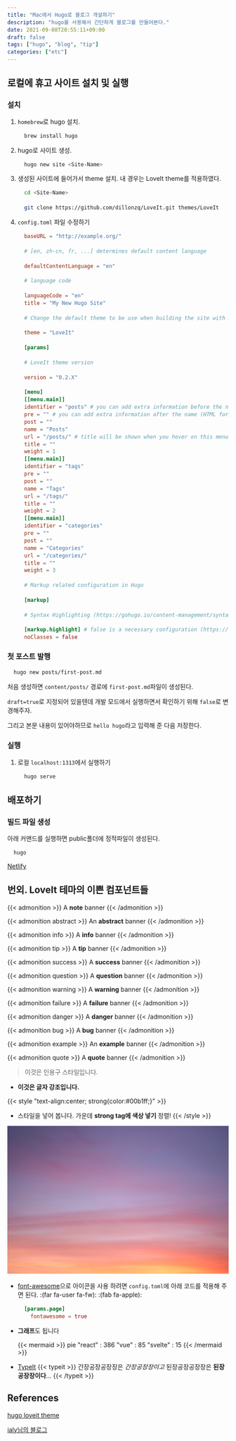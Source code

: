```yaml
---
title: "Mac에서 Hugo로 블로그 개설하기"
description: "hugo를 사용해서 간단하게 블로그를 만들어본다."
date: 2021-09-08T20:55:11+09:00
draft: false
tags: ["hugo", "blog", "tip"]
categories: ["etc"]
---
```


## 로컬에 휴고 사이트 설치 및 실행

### 설치

1. `homebrew`로 hugo 설치.

   ```bash
     brew install hugo
   ```

2. hugo로 사이트 생성.

   ```bash
     hugo new site <Site-Name>
   ```

3. 생성된 사이트에 들어가서 theme 설치. 내 경우는 LoveIt theme를 적용하였다.

   ```bash
     cd <Site-Name>

     git clone https://github.com/dillonzq/LoveIt.git themes/LoveIt
   ```

4. `config.toml` 파일 수정하기

   ```toml
     baseURL = "http://example.org/"

     # [en, zh-cn, fr, ...] determines default content language

     defaultContentLanguage = "en"

     # language code

     languageCode = "en"
     title = "My New Hugo Site"

     # Change the default theme to be use when building the site with Hugo

     theme = "LoveIt"

     [params]

     # LoveIt theme version

     version = "0.2.X"

     [menu]
     [[menu.main]]
     identifier = "posts" # you can add extra information before the name (HTML format is supported), such as icons
     pre = "" # you can add extra information after the name (HTML format is supported), such as icons
     post = ""
     name = "Posts"
     url = "/posts/" # title will be shown when you hover on this menu link
     title = ""
     weight = 1
     [[menu.main]]
     identifier = "tags"
     pre = ""
     post = ""
     name = "Tags"
     url = "/tags/"
     title = ""
     weight = 2
     [[menu.main]]
     identifier = "categories"
     pre = ""
     post = ""
     name = "Categories"
     url = "/categories/"
     title = ""
     weight = 3

     # Markup related configuration in Hugo

     [markup]

     # Syntax Highlighting (https://gohugo.io/content-management/syntax-highlighting)

     [markup.highlight] # false is a necessary configuration (https://github.com/dillonzq/LoveIt/issues/158)
     noClasses = false
   ```

### 첫 포스트 발행

```bash
  hugo new posts/first-post.md
```

처음 생성하면 `content/posts/` 경로에 `first-post.md`파일이 생성된다.

`draft=true`로 지정되어 있을텐데 개발 모드에서 실행하면서 확인하기 위해 `false`로 변경해주자.

그리고 본문 내용이 있어야하므로 `hello hugo`라고 입력해 준 다음 저장한다.

### 실행

1. 로컬 `localhost:1313`에서 실행하기

   ```bash
     hugo serve
   ```

## 배포하기

### 빌드 파일 생성

아래 커맨드를 실행하면 public폴더에 정적파일이 생성된다.

```bash
  hugo
```

[Netlify]()

## 번외. LoveIt 테마의 이쁜 컴포넌트들

{{< admonition >}}
A **note** banner
{{< /admonition >}}

{{< admonition abstract >}}
An **abstract** banner
{{< /admonition >}}

{{< admonition info >}}
A **info** banner
{{< /admonition >}}

{{< admonition tip >}}
A **tip** banner
{{< /admonition >}}

{{< admonition success >}}
A **success** banner
{{< /admonition >}}

{{< admonition question >}}
A **question** banner
{{< /admonition >}}

{{< admonition warning >}}
A **warning** banner
{{< /admonition >}}

{{< admonition failure >}}
A **failure** banner
{{< /admonition >}}

{{< admonition danger >}}
A **danger** banner
{{< /admonition >}}

{{< admonition bug >}}
A **bug** banner
{{< /admonition >}}

{{< admonition example >}}
An **example** banner
{{< /admonition >}}

{{< admonition quote >}}
A **quote** banner
{{< /admonition >}}

> 이것은 인용구 스타일입니다.

- **이것은 글자 강조입니다.**

{{< style "text-align:center; strong{color:#00b1ff;}" >}}

- 스타일을 넣어 봅니다.
  가운데 **strong tag에 색상 넣기** 정렬!
  {{< /style >}}

![Image preview](sunset.jpg "Image Preview. Beautiful Sunset")

- [font-awesome](https://fontawesome.com/)으로 아이콘을 사용 하려면 `config.toml`에 아래 코드를 적용해 주면 된다. :(far fa-user fa-fw): :(fab fa-apple):

  ```toml
    [params.page]
      fontawesome = true
  ```

- **그래프**도 됩니다

  {{< mermaid >}}
  pie
  "react" : 386
  "vue" : 85
  "svelte" : 15
  {{< /mermaid >}}

- [TypeIt](https://typeitjs.com/)
  {{< typeit >}}
  간장공장공장장은 _간장공장장이고_ 된장공장공장장은 **된장공장장이다**...
  {{< /typeit >}}

## References

[hugo loveit theme](https://hugoloveit.com/theme-documentation-basics/#22-install-the-theme)

[ialy님의 블로그](https://ialy1595.github.io/post/blog-construct-2/)
